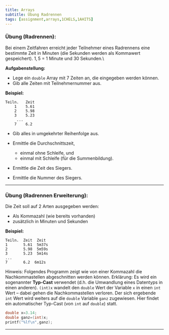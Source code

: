 ```yaml
---
title: Arrays
subtitle: Übung Radrennen
tags: [assignment,arrays,1CHELS,1AHITS]
---
```


### **Übung (Radrennen):**

Bei einem Zeitfahren erreicht jeder Teilnehmer eines Radrennens eine bestimmte Zeit in Minuten (die Sekunden werden als Kommawert gespeichert). $1,5$ = 1 Minute und 30 Sekunden.\\

**Aufgabenstellung:**

- Lege ein `double` Array mit 7 Zeiten an, die eingegeben werden können.
- Gib alle Zeiten mit Teilnehmernummer aus.

**Beispiel:**

```
Teiln.   Zeit
    1    5.61
    2    5.98
    3    5.23
     ...
    7    6.2
```


- Gib alles in umgekehrter Reihenfolge aus.

- Ermittle die Durchschnittszeit,
	
	- einmal ohne Schleife, und
	- einmal mit Schleife (für die Summenbildung).	
	
- Ermittle die Zeit des Siegers.

- Ermittle die Nummer des Siegers.




---

### **Übung (Radrennen Erweiterung):**

Die Zeit soll auf 2 Arten ausgegeben werden: 

- Als Kommazahl (wie bereits vorhanden)
- zusätzlich in Minuten und Sekunden

**Beispiel:**

```
Teiln.  Zeit  Zeit
1       5.61  5m37s
2       5.98  5m59s
3       5.23  5m14s
...
7       6.2  6m12s
```


Hinweis: Folgendes Programm zeigt wie von einer Kommazahl die Nachkommastellen abgeschnitten werden können.
Erklärung: Es wird ein sogenannter **Typ-Cast** verwendet (d.h. die Umwandlung eines Datentyps in einen anderen).
`(int)x` wandelt den `double` Wert der Variable `x` in einen `int` Wert – dabei gehen die Nachkommastellen verloren. Der sich ergebende `int` Wert wird weiters auf die `double` Variable `ganz` zugewiesen. Hier findet ein automatischer Typ-Cast (von `int` auf `double`) statt.

```c
double x=3.14;
double ganz=(int)x;
printf("%lf\n",ganz);
```


---

